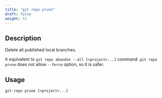 ```yaml
---
title: "git repo prune"
draft: false
weight: 51
---
```


## Description

Delete all published local branches.

It equivalent to `git repo abandon --all [<project>...]` command. `git repo prune` does not allow `--force` option, so it is safer.

## Usage

    git-repo prune [<project>...]
